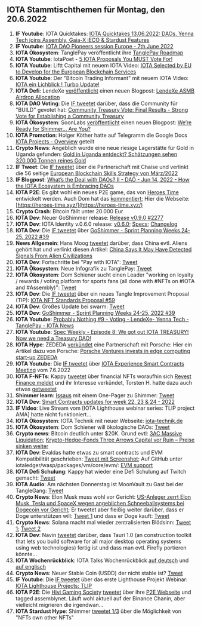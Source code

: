 ## IOTA Stammtischthemen für Montag, den 20.6.2022

1. **IF Youtube**: IOTA Quicktakes: [IOTA Quicktakes 13.06.2022: DAOs, Yenna Tech joins Assembly, Gaia-X iECO & Stardust Features](https://www.youtube.com/watch?v=4APjpfBNXbE)
2. **IF Youtube**: [IOTA DAO Pioneers session Europe - 7th June 2022](https://www.youtube.com/watch?v=Y5jd0Qo047Q)
3. **IOTA Ökosystem**: TanglePay veröffentlicht ihre [TanglePay Roadmap](https://medium.com/@tanglepay/tanglepay-roadmap-e43ac8905c10)
4. **IOTA Youtube**: IotaPoet - [5 IOTA Proposals You MUST Vote For!](https://www.youtube.com/watch?v=7jOoDNUcqds)
5. **IOTA Youtube**: Liftt Capital mit neuem IOTA Video: [IOTA Selected by EU to Develop for the European Blockchain Services](https://www.youtube.com/watch?v=J8-0s_yQQqE)
6. **IOTA Youtube**: Der "Bitcoin Trading Informant" mit neuem IOTA Video: [IOTA ein Lichblick ! Turbo Update!](https://www.youtube.com/watch?v=MyQ3CrRUGkY)
7. **IOTA Defi**: LendeXe [veröffentlicht](https://twitter.com/LendeXeFinance/status/1536697812284489730?s=20&t=h3InP_ePNcbsngJGtu9o5w) einen neuen Blogpost: [LendeXe ASMB Airdrop Allocation](https://medium.com/@LendeXeFinance/lendexe-asmb-airdrop-allocation-185e1f6ddd9a)
8. **IOTA DAO Voting**: Die [IF tweetet](https://twitter.com/iota/status/1536694958383587329?s=20&t=h3InP_ePNcbsngJGtu9o5w) darüber, dass die Community für "BUILD" gevotet hat: [Community Treasury Vote: Final Results - Strong Vote for Establishing a Community Treasury](https://blog.iota.org/community-treasury-vote-final-results/)
9. **IOTA Ökosystem**: SoonLabs [veröffentlicht](https://twitter.com/soon_labs/status/1536949459937918976?s=20&t=h3InP_ePNcbsngJGtu9o5w) einen neuen Blogpost: [We’re Ready for Shimmer… Are You?](https://soonlabs.medium.com/were-ready-for-shimmer-are-you-d7cf4a4cd8bb)
10. **IOTA Promotion**: Holger Köther hatte auf Telegramm die Google Docs [IOTA Projects - Overview](https://docs.google.com/presentation/d/12qnKiZw3brTI4mVC0JdhyAdu0GJXW82iZdOpOiKqCOY/mobilepresent?slide=id.gf77053a262_0_607) geteilt
11. **Crypto News**: Angeblich wurde eine neue riesige Lagerstätte für Gold in Uganda gefunden: [Gold in Uganda entdeckt? Schätzungen sehen 320.000 Tonnen reines Gold](https://www.miningscout.de/blog/2022/06/14/gold-in-uganda-entdeckt-schaetzungen-sehen-320-000-tonnen-reines-gold/)
12. **IF Tweet**: Die [IF tweetet](https://twitter.com/iota/status/1536725159876386816?s=20&t=h3InP_ePNcbsngJGtu9o5w) über die Partnerschaft mit Chaise und verlinkt die 56 seitige [European Blockchain Skills Strategy von März/2022](https://chaise-blockchainskills.eu/wp-content/uploads/2022/05/CHAISE-European-Blockchain-Skills-Strategy.pdf)
13. **IF Blogpost**: [What’s the Deal with DAOs? II - DAO - Jun 14, 2022 - How the IOTA Ecosystem is Embracing DAOs](https://blog.iota.org/whats-the-deal-with-daos-ii/)
14. **IOTA P2E**: Es gibt wohl ein neues P2E game, das von [Heroes Time](https://twitter.com/Heroes_Time_UNI=) entwickelt werden. Auch Dom hat das [kommentiert](https://twitter.com/DomSchiener/status/1536706892160020480?s=20&t=h3InP_ePNcbsngJGtu9o5w); Hier die Webseite: [https://heroes-time.xyz/](https://heroes-time.xyz/)
15. **Crypto Crash**: Bitcoin fällt unter 20.000 Eur
16. **IOTA Dev**: Neuer GoShimmer release: [Release v0.9.0 #2277](https://github.com/iotaledger/goshimmer/pull/2277)
17. **IOTA Dev**: IOTA Identity v.0.6.0 release: [v0.6.0]([v0.6.0](https://github.com/iotaledger/identity.rs/releases/tag/v0.6.0)); [Specs](https://github.com/iotaledger/identity.rs/blob/141b3c06b51f0b022b2c77167bf44b5067603567/documentation/docs/specs/revocation_bitmap_2022.md); [Changelog](https://github.com/iotaledger/identity.rs/blob/54e52c08866baf50d5393feb212e0ff40c6d00eb/bindings/wasm/CHANGELOG.md)
18. **IOTA Dev**: Die [IF tweetet](https://twitter.com/iota/status/1537449928665931778?s=20) über [GoShimmer - Sprint Planning Weeks 24-25, 2022 #39](https://github.com/iotaledger/research-updates/discussions/39)
19. **News Allgemein**: Hans Moog [tweetet](https://twitter.com/hus_qy/status/1537323881005993986?s=20) darüber, dass China evtl. Aliens gehört hat und verlinkt diesen Artikel: [China Says It May Have Detected Signals From Alien Civilizations
](https://www.bloomberg.com/news/articles/2022-06-15/china-says-it-may-have-detected-signals-from-alien-civilizations)
20. **IOTA Dev**: Fortschritte bei "Pay with IOTA": [Tweet](https://twitter.com/shortaktien/status/1536955776358555649?s=20&t=GdY7g4Ujh4t85CcpG6vW9A)
21. **IOTA Ökosystem**: Neue Infografik zu TanglePay: [Tweet](https://twitter.com/Issaus2020/status/1537444072083705858?s=20&t=GdY7g4Ujh4t85CcpG6vW9A)
22. **IOTA Ökosystem**: Dom Schiener sucht einen Leader "working on loyalty / rewards / voting platform for sports fans (all done with #NFTs on #IOTA and #Assembly)": [Tweet](https://twitter.com/DomSchiener/status/1488220590834135055?s=20&t=GdY7g4Ujh4t85CcpG6vW9A)
23. **IOTA Dev**: Die [IF tweetet](https://twitter.com/iota/status/1488195488306413584?s=20&t=GdY7g4Ujh4t85CcpG6vW9A) über ein neues Tangle Improvement Proposal (TIP): [IOTA NFT Standards Proposal #59](https://github.com/iotaledger/tips/discussions/59)
24. **IOTA Dev**: Großes Update bei swarm: [Tweet](https://twitter.com/iota_swarm/status/1537124672151633921?s=20&t=GdY7g4Ujh4t85CcpG6vW9A)
25. **IOTA Dev**: [GoShimmer - Sprint Planning Weeks 24-25, 2022 #39](https://github.com/iotaledger/research-updates/discussions/39)
26. **IOTA Youtube**: [Probably Nothing #9 - Voting - LendeXe- Yenna Tech - TanglePay - IOTA News](https://www.youtube.com/watch?v=FoYOW0OPMbY)
27. **IOTA Youtube**: [Spec Weekly - Episode 8: We got out IOTA TREASURY! Now we need a Treasury DAO!](https://www.youtube.com/watch?v=QGaIqpOF1Gw)
28. **IOTA Hype**: ZEDEDA [verkündet](https://twitter.com/ZededaEdge/status/1537874849481101313?s=20&t=yjphiS-UvTXelb3rAyquoQ) eine Partnerschaft mit Porsche: Hier ein Artikel dazu von Porsche: [Porsche Ventures invests in edge computing start-up ZEDEDA](https://newsroom.porsche.com/en_US/2022/company/porsche-ventures-zededa-edge-computing-28351.html)
29. **IOTA Youtube**: Die [IF tweetet](https://twitter.com/iota/status/1537751915974598657?s=20&t=yjphiS-UvTXelb3rAyquoQ) über [IOTA Experience Smart Contracts Meeting](https://www.youtube.com/watch?v=j74CDYJ3ENA) vom 7.6.2022
30. **IOTA F-NFTs**: Kappy [tweetet](https://twitter.com/Rob_Daykin/status/1537744292743196674?s=20&t=yjphiS-UvTXelb3rAyquoQ) über financial NFTs woraufhin sich [Revest Finance meldet](https://twitter.com/RevestFinance/status/1537812831248257024?s=20&t=yjphiS-UvTXelb3rAyquoQ) und ihr Interesse verkündet, Torsten H. hatte dazu auch etwas [getweetet](https://twitter.com/theissler/status/1537771659251400705?s=20&t=yjphiS-UvTXelb3rAyquoQ)
31. **Shimmer learn**: [Issaus](https://twitter.com/Issaus2020) mit einem One-Pager zu Shimmer: [Tweet](https://twitter.com/Issaus2020/status/1523551596898103296?s=20&t=yjphiS-UvTXelb3rAyquoQ)
32. **IOTA Dev**: [Smart Contracts updates for week 22, 23 & 24 - 2022](https://github.com/iotaledger/engineering-updates/discussions/29)
33. **IF Video**: Live Stream vom [IOTA Lighthouse webinar series: TLIP project AMA] hatte nicht funktioniert...
34. **IOTA Ökosystem**: IOTA Technik mit neuer Webseite: [iota-technik.de](https://www.iota-technik.de/)
35. **IOTA Ökosystem**: Dom Schiener will ökologische DAOs: [Tweet](https://twitter.com/DomSchiener/status/1538107097010868224?s=20&t=yjphiS-UvTXelb3rAyquoQ)
36. **Crypto news**: Bitcoin deutlich unter $20K. Grund evtl: [3AC Massive Liquidation](https://cryptopotato.com/3ac-massive-liquidation-rumors-run-rampant-eth-crashes-to-15-month-low/); [Krypto-Hedge-Fonds Three Arrows Capital vor Ruin – Preise sinken weiter](https://bitcoinblog.de/2022/06/15/krypto-hedge-fonds-three-arrows-capital-vor-ruin-preise-sinken-weiter/)
37. **IOTA Dev**: Evaldas hatte etwas zu smart contracts und EVM Kompatibilität geschrieben: [Tweet mit Screenshot](https://twitter.com/Vrom14286662/status/1538168158955220994?s=20&t=yjphiS-UvTXelb3rAyquoQ); Auf GitHub unter iotaledger/wasp/packages/vm/core/evm/: [EVM support](https://github.com/iotaledger/wasp/tree/develop/packages/vm/core/evm)
38. **IOTA Defi Schulung**: Kappy hat wieder eine Defi Schulung auf Twitch gemacht: [Tweet](https://twitter.com/Rob_Daykin/status/1538591220251119616?s=20&t=oTVqFj1aQ6WIgJxslPVMcA)
39. **IOTA Audio**: Am nächsten Donnerstag ist MoonVault zu Gast bei der TangleGang: [Tweet](https://twitter.com/GangTangleTalk/status/1538492525169807363?s=20&t=RS1tW5oES-dwFiZBglp1ZQ)
40. **Crypto News**: Elon Musk muss wohl vor Gericht: [US-Anleger zerrt Elon Musk, Tesla und SpaceX wegen angeblichen Schneeballsystems bei Dogecoin vor Gericht](https://www.finanzen.net/nachricht/devisen/kurssturz-us-anleger-zerrt-elon-musk-tesla-und-spacex-wegen-angeblichen-schneeballsystems-bei-dogecoin-vor-gericht-11454416); Er tweetet aber fleißig weiter darüber, dass er Doge unterstützen will: [Tweet 1](https://twitter.com/elonmusk/status/1538406040374595585?s=20&t=Z8HMKaEWqokmgBuiN7Uh6w) und dass er Doge kauft: [Tweet](https://twitter.com/elonmusk/status/1538406703150014466?s=20&t=Z8HMKaEWqokmgBuiN7Uh6w)
41. **Crypto News**: Solana macht mal wieder zentralisierten Blödsinn: [Tweet 1](https://twitter.com/Dagnum_PI/status/1538522021906325504?s=20&t=svaeTpL3kWGvgnzVhArc6g); [Tweet 2](https://twitter.com/WatcherGuru/status/1538589838839992320?s=20&t=R5Dv0aY5Q7WE1Uqs5l6wEA)
42. **IOTA Dev**: Navin [tweetet](https://twitter.com/navinram999/status/1538597974309228547?s=20&t=R5Dv0aY5Q7WE1Uqs5l6wEA) darüber, dass Tauri 1.0 (an  construction toolkit that lets you build software for all major desktop operating systems using web technologies) fertig ist und dass man evtl. Firefly portieren könnte...
43. **IOTA Wochenrückblick**: IOTA Talks Wochenrückblick [auf deutsch](https://www.iota-talk.com/index.php?article/194-wochenr%C3%BCckblick-vom-12-bis-18-juni-2022/) und [auf englisch](https://www.iota-talk.com/index.php?article/195-week-in-review-june-12th-to-18th-2022/)
44. **Crypto News**: Neuer Stable Coin (USDD) der nicht stable ist? [Tweet](https://twitter.com/WatcherGuru/status/1538600290886332416?s=20&t=zVivYbTirfKYWwdcg0lfqg)
45. **IF Youtube**: Die [IF tweetet](https://twitter.com/iota/status/1538794701247205377?s=20&t=qxYBSPNbmJ_Z6mGaJrid4w) über das erste Lighthouse Projekt Webinar: [IOTA Lighthouse Projects: TLIP](https://www.youtube.com/watch?v=v77Qnssyh-8&feature=youtu.be)
46. **IOTA P2E**: Die [Hivi Gaming Society](https://twitter.com/HiFiDeFi) [tweetet](https://twitter.com/HiFiDeFi/status/1538627699345956866?s=20&t=zVivYbTirfKYWwdcg0lfqg) über ihre [P2E Webseite](https://hifigamingsociety.com/) und tagged assemblynet. Läuft wohl aktuell auf der Binance Chanin, aber vielleicht migrieren die irgendwan...
47. **IOTA Stardust Hype**: Shimmer [tweetet 1/3](https://twitter.com/shimmernet/status/1538823993171517442?s=20&t=zVivYbTirfKYWwdcg0lfqg) über die Möglichkeit von "NFTs own other NFTs"




